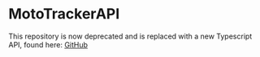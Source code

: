 # MotoTrackerAPI
This repository is now deprecated and is replaced with a new Typescript API, found here: [GitHub](https://github.com/Warvan1/MotoTrackerTypescriptAPI)